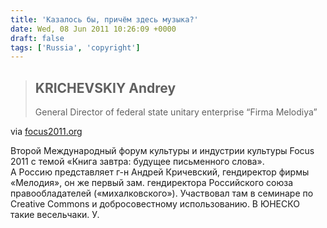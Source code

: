 ```yaml
---
title: 'Казалось бы, причём здесь музыка?'
date: Wed, 08 Jun 2011 10:26:09 +0000
draft: false
tags: ['Russia', 'copyright']
---
```


> KRICHEVSKIY Andrey
> ------------------
> 
> General Director of federal state unitary enterprise “Firma Melodiya”

via [focus2011.org](http://focus2011.org/?s=Russia)

Второй Международный форум культуры и индустрии культуры Focus 2011 с темой «Книга завтра: будущее письменного слова».  
А Россию представляет г-н Андрей Кричевский, гендиректор фирмы «Мелодия», он же первый зам. гендиректора Российского союза правообладателей («михалковского»). Участвовал там в семинаре по Creative Commons и добросовестному использованию. В ЮНЕСКО такие весельчаки. У.